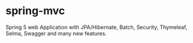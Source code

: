 # spring-mvc
Spring 5 web Application with JPA/Hibernate, Batch, Security, Thymeleaf, Selma, Swagger and many new features.

